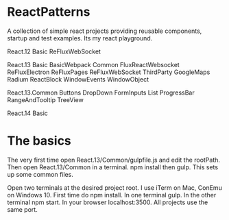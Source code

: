 # ReactPatterns

A collection of simple react projects providing reusable components, startup and test examples. Its my react playground.

React.12
	Basic
	ReFluxWebSocket

React.13
	Basic
	BasicWebpack
	Common
	FluxReactWebsocket
	ReFluxElectron
	ReFluxPages
	ReFluxWebSocket
	ThirdParty
		GoogleMaps
		Radium
		ReactBlock
	WindowEvents
	WindowObject

React.13.Common
	Buttons
	DropDown
	FormInputs
	List
	ProgressBar
	RangeAndTooltip
	TreeView

React.14
	Basic

# The basics

The very first time open React.13/Common/gulpfile.js and edit the rootPath. Then open React.13/Common in a terminal. npm install then gulp. This sets up some common files.

Open two terminals at the desired project root. I use iTerm on Mac, ConEmu on Windows 10. First time do npm install. In one terminal gulp. In the other terminal npm start. In your browser localhost:3500. All projects use the same port.
